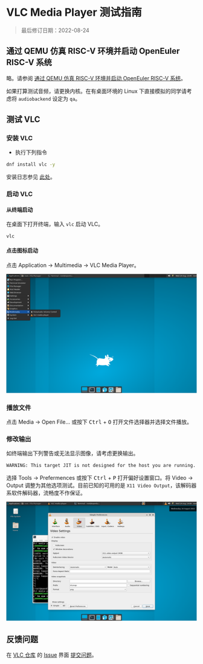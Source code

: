# VLC Media Player 测试指南

> 最后修订日期：2022-08-24

## 通过 QEMU 仿真 RISC-V 环境并启动 OpenEuler RISC-V 系统

略。请参阅 [通过 QEMU 仿真 RISC-V 环境并启动 OpenEuler RISC-V 系统](https://github.com/ArielHeleneto/Work-PLCT/blob/master/awesomeqemu/README.md)。

如果打算测试音频，请更换内核。在有桌面环境的 Linux 下直接模拟的同学请考虑将 `audiobackend` 设定为 `qa`。

## 测试 VLC

### 安装 VLC

- 执行下列指令

```bash
dnf install vlc -y
```

安装日志参见 [此处](./install.log)。

### 启动 VLC

#### 从终端启动

在桌面下打开终端，输入 `vlc` 启动 VLC。

```shell
vlc
```

#### 点击图标启动

点击 Application -> Multimedia -> VLC Media Player。

![菜单](./pic/start-vlc-1.png)

### 播放文件

点击 Media -> Open File... 或按下 <kbd>Ctrl</kbd> + <kbd>O</kbd> 打开文件选择器并选择文件播放。

### 修改输出

如终端输出下列警告或无法显示图像，请考虑更换输出。

```bash
WARNING: This target JIT is not designed for the host you are running.  If bad things happen, please choose a different -march switch.
```

选择 Tools -> Prefermences 或按下 <kbd>Ctrl</kbd> + <kbd>P</kbd> 打开偏好设置窗口。将 Video -> Output 调整为其他选项测试。目前已知的可用的是 `X11 Video Output`，该解码器系软件解码器，流畅度不作保证。

![设置](./pic/settings-1.png)

## 反馈问题

在 [VLC 仓库](https://gitee.com/openeuler-risc-v/vlc) 的 [Issue](https://gitee.com/openeuler-risc-v/vlc/issues) 界面 [提交问题](https://gitee.com/openeuler-risc-v/vlc/issues/new?issue%5Bassignee_id%5D=0&issue%5Bmilestone_id%5D=0)。
